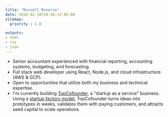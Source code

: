 ```yaml
---
title: "Russell Rosario"
date: 2018-02-10T18:56:13-05:00
sitemap:
  priority : 1.0

outputs:
- html
- rss
- json
---
```

<!-- <p>Senior accountant experienced with financial reporting, accounting systems, budgeting, and forecasting. Full stack web developer using React, Node.js, and cloud infrastructure (AWS & GCP). Open to opportunities that utilize both my business and technical expertise.</p>

<p>I'm currently working on a startup studio.</p> -->

<ul>
  <li>Senior accountant experienced with financial reporting, accounting systems, budgeting, and forecasting.</li>
  <li>Full stack web developer using React, Node.js, and cloud infrastructure (AWS & GCP).</li>
  <li>Open to opportunities that utilize both my business and technical expertise.</li>
  <li>I'm currently building <a href="http://www.topcofounder.com/">TopCofounder</a>, a "startup as a service" business. Using a <a href="https://en.wikipedia.org/wiki/Startup_studio">startup factory model</a>, TopCofounder turns ideas into prototypes in weeks, validates them with paying customers, and attracts seed capital to scale operations.</li>

</ul>

<br/>